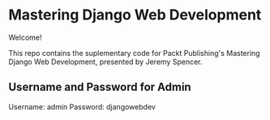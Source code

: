 # Mastering Django Web Development

Welcome!

This repo contains the suplementary code for Packt Publishing's Mastering
Django Web Development, presented by Jeremy Spencer.

## Username and Password for Admin

Username: admin
Password: djangowebdev
